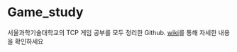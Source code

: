 # Game_study
서울과학기술대학교의 TCP 게임 공부를 모두 정리한 Github.
[wiki](https://github.com/TeamCrazyPerformance/Game_study/wiki)를 통해 자세한 내용을 확인하세요
